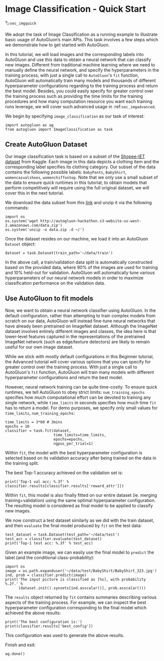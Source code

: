 # Image Classification - Quick Start
:label:`sec_imgquick`

We adopt the task of Image Classification as a running example to illustrate basic usage of AutoGluon’s main APIs. This task involves a few steps which we demonstrate how to get started with AutoGluon. 

In this tutorial, we will load images and the corresponding labels into AutoGluon and use this data to obtain a neural network that can classify new images. Different from traditional machine learning where we need to manually define the neural network, and specify the hyperparameters in the training process, with just a single call to `AutoGluon`'s `fit` function, AutoGluon will automatically train many models and thousands of different hyperparameter configurations regarding to the training process and return the best model.
Besides, you could easily specify for greater control over the training process such as providing the time limits for the training procedures and how many computation resource you want each training runs leverage, we will cover such advanced usage in :ref:`sec_imgadvanced`. 

We begin by specifying `image_classification` as our task of interest:

```{.python .input}
import autogluon as ag
from autogluon import ImageClassification as task
```

## Create AutoGluon Dataset

Our image classification task is based on a subset of the [Shopee-IET dataset](https://www.kaggle.com/c/shopee-iet-machine-learning-competition/data) from Kaggle. Each image in this data depicts a clothing item and the corresponding label specifies its clothing category.
Our subset of the data contains the following possible labels: `BabyPants`, `BabyShirt`, `womencasualshoes`, `womenchiffontop`. Note that we only use a small subset of the data to ensure quick runtimes in this tutorial; to obtain models that perform competitively will require using the full original dataset, we will cover this in the next tutorial.  

We download the data subset from this [link](../data.zip)
and unzip it via the following commands:

```{.python .input}
import os
os.system('wget http://autogluon-hackathon.s3-website-us-west-2.amazonaws.com/data.zip')
os.system('unzip -o data.zip -d ~/')
```

Once the dataset resides on our machine, we load it into an AutoGluon `Dataset` object: 

```{.python .input}
dataset = task.Dataset(train_path='~/data/train')
```

In the above call, a train/validation data split is automatically constructed based on the provided data, where 90% of the images are used for training and 10% held-out for validation. AutoGluon will automatically tune various hyperparameters of our neural network models in order to maximize classification performance on the validation data.  



## Use AutoGluon to fit models

Now, we want to obtain a neural network classifier using AutoGluon. In the default configuration, rather than attempting to train complex models from scratch on our data, AutoGluon will instead fine-tune neural networks that have already been pretrained on ImageNet dataset. Although the ImageNet dataset involves entirely different images and classes, the idea here is that lower-level features captured in the representations of the pretrained ImageNet network (such as edge/texture detectors) are likely to remain useful for our own image dataset.  

While we stick with mostly default configurations in this Beginner tutorial, the Advanced tutorial will cover various options that you can specify for greater control over the training process. With just a single call to AutoGluon's `fit` function, AutoGluon will train many models with different hyperparameter configurations and return the best model.

However, neural network training can be quite time-costly. To ensure quick runtimes, we tell AutoGluon to obey strict limits: `num_training_epochs` specifies how much computational effort can be devoted to training any single network, while `time_limits` in seconds specifies how much time `fit` has to return a model. For demo purposes, we specify only small values for `time_limits`, `num_training_epochs`:

```{.python .input}
time_limits = 3*60 # 3mins
epochs = 10
classifier = task.fit(dataset,
                      time_limits=time_limits,
                      epochs=epochs,
                      ngpus_per_trial=1)
```

Within `fit`, the model with the best hyperparameter configuration is selected based on its validation accuracy after being trained on the data in the training split.  

The best Top-1 accuracy achieved on the validation set is:

```{.python .input}
print('Top-1 val acc: %.3f' % classifier.results[classifier.results['reward_attr']])
```

Within `fit`, this model is also finally fitted on our entire dataset (ie. merging training+validation) using the same optimal hyperparameter configuration. The resulting model is considered as final model to be applied to classify new images.

We now construct a test dataset similarly as we did with the train dataset, and then `evaluate` the final model produced by `fit` on the test data:

```{.python .input}
test_dataset = task.Dataset(test_path='~/data/test')
test_acc = classifier.evaluate(test_dataset)
print('Top-1 test acc: %.3f' % test_acc)
```

Given an example image, we can easily use the final model to `predict` the label (and the conditional class-probability):

```{.python .input}
import os
image = os.path.expanduser('~/data/test/BabyShirt/BabyShirt_323.jpg')
ind, prob = classifier.predict(image)
print('The input picture is classified as [%s], with probability %.2f.' %
      (dataset.init().synsets[ind.asscalar()], prob.asscalar()))
```

The `results` object returned by `fit` contains summaries describing various aspects of the training process.
For example, we can inspect the best hyperparameter configuration corresponding to the final model which achieved the above results:

```{.python .input}
print('The best configuration is:')
print(classifier.results['best_config'])
```

This configuration was used to generate the above results.

Finish and exit:
```{.python .input}
ag.done()
```
